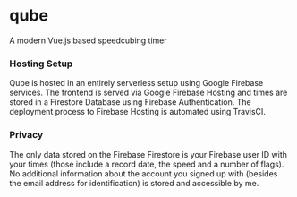 # qube
A modern Vue.js based speedcubing timer

### Hosting Setup
Qube is hosted in an entirely serverless setup using Google Firebase services. The frontend is served via Google Firebase Hosting and times are stored in a Firestore Database using Firebase Authentication. The deployment process to Firebase Hosting is automated using TravisCI.

### Privacy
The only data stored on the Firebase Firestore is your Firebase user ID with your times (those include a record date, the speed and a number of flags). No additional information about the account you signed up with (besides the email address for identification) is stored and accessible by me.
